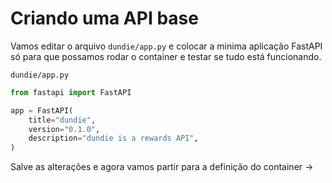 # Criando uma API base

Vamos editar o arquivo `dundie/app.py` e colocar a minima aplicação FastAPI
só para que possamos rodar o container e testar se tudo está funcionando.

`dundie/app.py`
```python
from fastapi import FastAPI

app = FastAPI(
    title="dundie",
    version="0.1.0",
    description="dundie is a rewards API",
)
```

Salve as alterações e agora vamos partir para a definição do container ->
